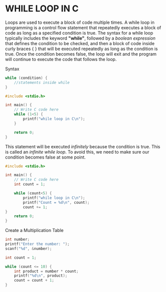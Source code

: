 # WHILE LOOP IN C

Loops are used to execute a block of code multiple times. 
A while loop in programming is a control flow statement that repeatedly executes a block of code as long as a specified condition is true. 
The syntax for a while loop typically includes the keyword **"while"**, followed by a *boolean expression* that defines the condition to be checked, and then a block of code inside curly braces { } that will be executed repeatedly as long as the condition is true. 
Once the condition becomes false, the loop will exit and the program will continue to execute the code that follows the loop.

Syntax
```c
while (condition) {
    //statements inside while
}
```


```c
#include <stdio.h>

int main() {
    // Write C code here
    while (1<5) {
        printf("while loop in C\n");
    }

    return 0;
}
```
This statement will be executed *infinitely* because the condition is true. 
This is called an *infinite while loop*. To avoid this, we need to make sure our condition becomes false at some point. 

```c
#include <stdio.h>

int main() {
    // Write C code here
    int count = 1;

    while (count<5) {
        printf("while loop in C\n");
        printf("Count = %d\n", count);
        count += 1;
}
    return 0;
}
```

Create a Multiplication Table
```c
int number;
printf("Enter the number: ");
scanf("%d", &number);

int count = 1;

while (count <= 10) {
    int product = number * count;
    printf("%d\n", product);
    count = count + 1;
}

```